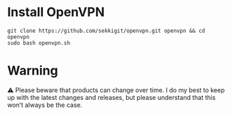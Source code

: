 # Install OpenVPN

```
git clone https://github.com/sekkigit/openvpn.git openvpn && cd openvpn
sudo bash openvpn.sh
```

# Warning

⚠️ Please beware that products can change over time. I do my best to keep up with the latest changes and releases, but please understand that this won’t always be the case.